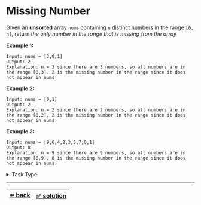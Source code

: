 # Missing Number

Given an __unsorted__ array `nums` containing `n` distinct numbers in the range `[0, n]`, return _the only number in the range that is missing from the array_

__Example 1:__

```
Input: nums = [3,0,1]
Output: 2
Explanation: n = 3 since there are 3 numbers, so all numbers are in the range [0,3]. 2 is the missing number in the range since it does not appear in nums
```

__Example 2:__

```
Input: nums = [0,1]
Output: 2
Explanation: n = 2 since there are 2 numbers, so all numbers are in the range [0,2]. 2 is the missing number in the range since it does not appear in nums
```

__Example 3:__

```
Input: nums = [9,6,4,2,3,5,7,0,1]
Output: 8
Explanation: n = 9 since there are 9 numbers, so all numbers are in the range [0,9]. 8 is the missing number in the range since it does not appear in nums
```

<details>

<summary>Task Type</summary>

- __`Array Math Operation on All Elements`__
  <details>

  <summary><i><b><code>Do math or bitwise operation first on all the elements of the array and then to the same counter on all the elements that should be in the array</code></b></i></summary>

    We can assume this task to be a `Array and HashMap` Task Type and solve it this way using a HashMap:

    ```js
    function missingNumber(nums) {
      const len = nums.length;
      const hashMap = {};

      for (const num of nums) {
        hashMap[num] = true;
      }

      for (let i = 0; i < len; i++) {
        if (!hashMap[i]) {
          return i;
        }
      }

      return len;
    }
    ```

    But we can solve it even more effectively if we treat it as `Array Math Operation on All Elements` Task Type and apply XOR operation for all the elements of the array similar to [that task](../single-number/task.md) (we XOR `0` by all the elements of the array and save the result to some _counter_). However for this particular task you may need to apply the Math Operation (in our case XOR) _twice_: first for all the elements of the array, then to the same _counter_ for all the elements that _should be_ in the array (similar to the HashMap solution above). Thus you need to utilize the Approach _`Do math or bitwise operation first on all the elements of the array and then to the same counter on all the elements that should be in the array`_

    __Note:__ this task can also be solved not only by doing a XOR but also by applying a Math formula for all the elements of the array. You can find this solution [here](../../2\)%20Task%20Challanges.md#23-find-a-missing-number-in-an-unsorted-array)

  </details>

</details>

---

| [:arrow_left: back](../README.md) | [:white_check_mark: solution](./solution.js) |
| :---: | :---: |

